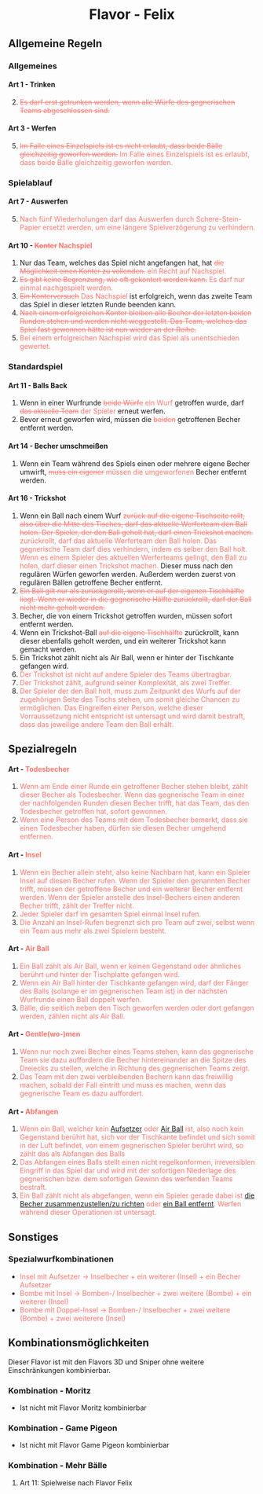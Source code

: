 <h1 align=center>Flavor - Felix</h1>

## Allgemeine Regeln

### Allgemeines

#### Art 1 - Trinken

2. <span style="color:rgb(253, 119, 110)"><del>Es darf erst getrunken werden, wenn alle Würfe des gegnerischen Teams abgeschlossen sind.</del></span>

#### Art 3 - Werfen

5. <span style="color:rgb(253, 119, 110)"><del>Im Falle eines Einzelspiels ist es nicht erlaubt, dass beide Bälle gleichzeitig geworfen werden.</del></span>
<span style="color:rgb(253, 119, 110)">Im Falle eines Einzelspiels ist es erlaubt, dass beide Bälle gleichzeitig geworfen werden.</span>

### Spielablauf

#### Art 7 - Auswerfen

5. <span style="color:rgb(253, 119, 110)">Nach fünf Wiederholungen darf das Auswerfen durch Schere-Stein-Papier ersetzt werden, um eine längere Spielverzögerung zu verhindern.</span>

#### Art 10 - <span style="color:rgb(253, 119, 110)"><del>Konter</del> Nachspiel</span>

1. Nur das Team, welches das Spiel nicht angefangen hat, hat <span style="color:rgb(253, 119, 110)"><del>die Möglichkeit einen Konter zu vollenden.</del> ein Recht auf Nachspiel.</span>
2. <span style="color:rgb(253, 119, 110)"><del>Es gibt keine Begrenzung, wie oft gekontert werden kann.</del> Es darf nur einmal nachgespielt werden.</span>
3. <span style="color:rgb(253, 119, 110)"><del>Ein Konterversuch</del> Das Nachspiel</span> ist erfolgreich, wenn das zweite Team das Spiel in dieser letzten Runde beenden kann.
4. <span style="color:rgb(253, 119, 110)"><del>Nach einem erfolgreichen Konter bleiben alle Becher der letzten beiden Runden stehen und werden nicht weggestellt. Das Team, welches das Spiel fast gewonnen hätte ist nun wieder an der Reihe.</del></span>
5. <span style="color:rgb(253, 119, 110)">Bei einem erfolgreichen Nachspiel wird das Spiel als unentschieden gewertet.</span>

### Standardspiel

#### Art 11 - Balls Back

1. Wenn in einer Wurfrunde <span style="color:rgb(253, 119, 110)"><del>beide Würfe</del> ein Wurf</span> getroffen wurde, darf <span style="color:rgb(253, 119, 110)"><del>das aktuelle Team</del> der Spieler</span> erneut werfen.
2. Bevor erneut geworfen wird, müssen die <span style="color:rgb(253, 119, 110)"><del>beiden</del></span> getroffenen Becher entfernt werden.

#### Art 14 - Becher umschmeißen

1. Wenn ein Team während des Spiels einen oder mehrere eigene Becher umwirft, <span style="color:rgb(253, 119, 110)"><del>muss ein eigener</del> müssen die umgeworfenen</span> Becher entfernt werden.

<!--
Dieser Änderung wird vorerst ausgesetzt, um die faire Umsetzbarkeit zu prüfen.

#### Art 15 - Blasen

1. <span style="color:rgb(253, 119, 110)">Es ist erlaubt einen Ball, welcher noch nicht komplett im Becher ist, durch Blasen zu retten.</span>
2. <span style="color:rgb(253, 119, 110)">Ein Ball ist noch nicht komplett im Becher, wenn er die Flüssigkeit im Becher noch nicht berührt hat.</span>
3. <span style="color:rgb(253, 119, 110)">Wenn der Ball aus einem Becher in einen anderen geblasen wird, zählen beide Becher als getroffen und müssen entfernt werden.</span>
-->

#### Art 16 - Trickshot

1. Wenn ein Ball nach einem Wurf <span style="color:rgb(253, 119, 110)"><del>zurück auf die eigene Tischseite rollt, also über die Mitte des Tisches, darf das aktuelle Werferteam den Ball holen. Der Spieler, der den Ball geholt hat, darf einen Trickshot machen.</del> zurückrollt, darf das aktuelle Werferteam den Ball holen. Das gegnerische Team darf dies verhindern, indem es selber den Ball holt. Wenn es einem Spieler des aktuellen Werferteams gelingt, den Ball zu holen, darf dieser einen Trickshot machen.</span> Dieser muss nach den regulären Würfen geworfen werden. Außerdem werden zuerst von regulären Bällen getroffene Becher entfernt.
2. <span style="color:rgb(253, 119, 110)"><del>Ein Ball gilt nur als zurückgerollt, wenn er auf der eigenen Tischhälfte liegt. Wenn er wieder in die gegnerische Hälfte zurückrollt, darf der Ball nicht mehr geholt werden.</del></span>
3. Becher, die von einem Trickshot getroffen wurden, müssen sofort entfernt werden.
4. Wenn ein Trickshot-Ball <span style="color:rgb(253, 119, 110)"><del>auf die eigene Tischhälfte</del></span> zurückrollt, kann dieser ebenfalls geholt werden, und ein weiterer Trickshot kann gemacht werden.
5. Ein Trickshot zählt nicht als Air Ball, wenn er hinter der Tischkante gefangen wird.
6. <span style="color:rgb(253, 119, 110)">Der Trickshot ist nicht auf andere Spieler des Teams übertragbar.</span>
7. <span style="color:rgb(253, 119, 110)">Der Trickshot zählt, aufgrund seiner Komplexität, als zwei Treffer.</span>
8. <span style="color:rgb(253, 119, 110)">Der Spieler der den Ball holt, muss zum Zeitpunkt des Wurfs auf der zugehörigen Seite des Tischs stehen, um somit gleiche Chancen zu ermöglichen. Das Eingreifen einer Person, welche dieser Vorraussetzung nicht entspricht ist untersagt und wird damit bestraft, dass das jeweilige andere Team den Ball erhält.</span>

## Spezialregeln

#### Art - <span style="color:rgb(253, 119, 110)">Todesbecher</span>

1. <span style="color:rgb(253, 119, 110)">Wenn am Ende einer Runde ein getroffener Becher stehen bleibt, zählt dieser Becher als Todesbecher. Wenn das gegnerische Team in einer der nachfolgenden Runden diesen Becher trifft, hat das Team, das den Todesbecher getroffen hat, sofort gewonnen.</span>
2. <span style="color:rgb(253, 119, 110)">Wenn eine Person des Teams mit dem Todesbecher bemerkt, dass sie einen Todesbecher haben, dürfen sie diesen Becher umgehend entfernen.</span>

#### Art - <span style="color:rgb(253, 119, 110)">Insel</span>

1. <span style="color:rgb(253, 119, 110)">Wenn ein Becher allein steht, also keine Nachbarn hat, kann ein Spieler Insel auf diesen Becher rufen. Wenn der Spieler den genannten Becher trifft, müssen der getroffene Becher und ein weiterer Becher entfernt werden. Wenn der Spieler anstelle des Insel-Bechers einen anderen Becher trifft, zählt der Treffer nicht.</span>
2. <span style="color:rgb(253, 119, 110)">Jeder Spieler darf im gesamten Spiel einmal Insel rufen.</span>
3. <span style="color:rgb(253, 119, 110)">Die Anzahl an Insel-Rufen begrenzt sich pro Team auf zwei, selbst wenn ein Team aus mehr als zwei Spielern besteht.</span>

#### Art - <span style="color:rgb(253, 119, 110)">Air Ball</span>

1. <span style="color:rgb(253, 119, 110)">Ein Ball zählt als Air Ball, wenn er keinen Gegenstand oder ähnliches berührt und hinter der Tischplatte gefangen wird.</span>
2. <span style="color:rgb(253, 119, 110)">Wenn ein Air Ball hinter der Tischkante gefangen wird, darf der Fänger des Balls (solange er im gegnerischen Team ist) in der nächsten Wurfrunde einen Ball doppelt werfen.</span>
3. <span style="color:rgb(253, 119, 110)">Bälle, die seitlich neben den Tisch geworfen werden oder dort gefangen werden, zählen nicht als Air Ball.</span>

#### Art - <span style="color:rgb(253, 119, 110)">Gentle(wo-)men</span>

1. <span style="color:rgb(253, 119, 110)">Wenn nur noch zwei Becher eines Teams stehen, kann das gegnerische Team sie dazu auffordern die Becher hintereinander an die Spitze des Dreiecks zu stellen, welche in Richtung des gegnerischen Teams zeigt.</span>
2. <span style="color:rgb(253, 119, 110)">Das Team mit den zwei verbleibenden Bechern kann das freiwillig machen, sobald der Fall eintritt und muss es machen, wenn das gegnerische Team es dazu auffordert.</span>

#### Art - <span style="color:rgb(253, 119, 110)">Abfangen</span>

1. <span style="color:rgb(253, 119, 110)">Wenn ein Ball, welcher kein [Aufsetzer](regelwerk?id=art-12-aufsetzer) oder [Air Ball](felix?id=art-air-ball) ist, also noch kein Gegenstand berührt hat, sich vor der Tischkante befindet und sich somit in der Luft befindet, von einem gegnerischen Spieler berührt wird, so zählt das als Abfangen des Balls</span>
2. <span style="color:rgb(253, 119, 110)">Das Abfangen eines Balls stellt einen nicht regelkonformen, irreversiblen Eingriff in das Spiel dar und wird mit der sofortigen Niederlage des gegnerischen bzw. dem sofortigen Gewinn des werfenden Teams bestraft.</span>
3. <span style="color:rgb(253, 119, 110)">Ein Ball zählt nicht als abgefangen, wenn ein Spieler gerade dabei ist [die Becher zusammenzustellen/zu richten](regelwerk?id=art-5-becher-richten-zusammenstellen) oder [ein Ball entfernt](regelwerk?id=art-6-ball-entfernen). Werfen während dieser Operationen ist untersagt.</span>

## Sonstiges

### Spezialwurfkombinationen

- <span style="color:rgb(253, 119, 110)">Insel mit Aufsetzer &rarr; Inselbecher + ein weiterer (Insel) + ein Becher Aufsetzer</span>
- <span style="color:rgb(253, 119, 110)">Bombe mit Insel &rarr; Bomben-/ Inselbecher + zwei weitere (Bombe) + ein weiterer (Insel)</span>
- <span style="color:rgb(253, 119, 110)">Bombe mit Doppel-Insel &rarr; Bomben-/ Inselbecher + zwei weitere (Bombe) + zwei weiterere (Insel)</span>

## Kombinationsmöglichkeiten

Dieser Flavor ist mit den Flavors 3D und Sniper ohne weitere Einschränkungen kombinierbar.

### Kombination - Moritz

- Ist nicht mit Flavor Moritz kombinierbar

### Kombination - Game Pigeon

- Ist nicht mit Flavor Game Pigeon kombinierbar

### Kombination - Mehr Bälle

1. Art 11: Spielweise nach Flavor Felix
